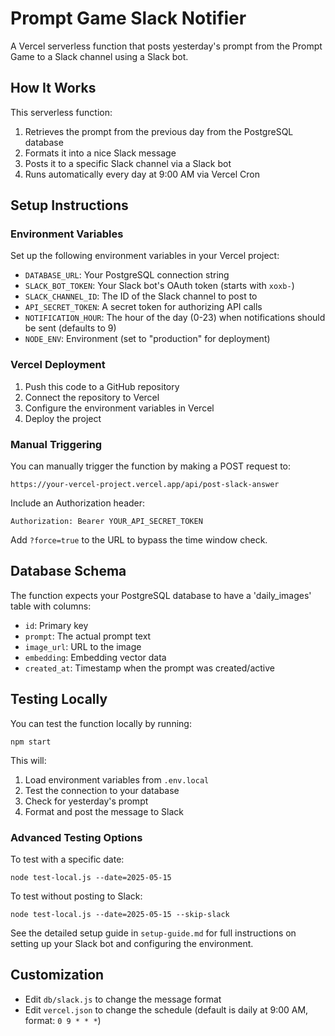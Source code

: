 # Prompt Game Slack Notifier

A Vercel serverless function that posts yesterday's prompt from the Prompt Game to a Slack channel using a Slack bot.

## How It Works

This serverless function:
1. Retrieves the prompt from the previous day from the PostgreSQL database
2. Formats it into a nice Slack message
3. Posts it to a specific Slack channel via a Slack bot
4. Runs automatically every day at 9:00 AM via Vercel Cron

## Setup Instructions

### Environment Variables

Set up the following environment variables in your Vercel project:

- `DATABASE_URL`: Your PostgreSQL connection string
- `SLACK_BOT_TOKEN`: Your Slack bot's OAuth token (starts with `xoxb-`)
- `SLACK_CHANNEL_ID`: The ID of the Slack channel to post to
- `API_SECRET_TOKEN`: A secret token for authorizing API calls
- `NOTIFICATION_HOUR`: The hour of the day (0-23) when notifications should be sent (defaults to 9)
- `NODE_ENV`: Environment (set to "production" for deployment)

### Vercel Deployment

1. Push this code to a GitHub repository
2. Connect the repository to Vercel
3. Configure the environment variables in Vercel
4. Deploy the project

### Manual Triggering

You can manually trigger the function by making a POST request to:

```
https://your-vercel-project.vercel.app/api/post-slack-answer
```

Include an Authorization header:
```
Authorization: Bearer YOUR_API_SECRET_TOKEN
```

Add `?force=true` to the URL to bypass the time window check.

## Database Schema

The function expects your PostgreSQL database to have a 'daily_images' table with columns:
- `id`: Primary key
- `prompt`: The actual prompt text
- `image_url`: URL to the image
- `embedding`: Embedding vector data
- `created_at`: Timestamp when the prompt was created/active

## Testing Locally

You can test the function locally by running:

```
npm start
```

This will:
1. Load environment variables from `.env.local`
2. Test the connection to your database
3. Check for yesterday's prompt
4. Format and post the message to Slack

### Advanced Testing Options

To test with a specific date:

```
node test-local.js --date=2025-05-15
```

To test without posting to Slack:

```
node test-local.js --date=2025-05-15 --skip-slack
```

See the detailed setup guide in `setup-guide.md` for full instructions on setting up your Slack bot and configuring the environment.

## Customization

- Edit `db/slack.js` to change the message format
- Edit `vercel.json` to change the schedule (default is daily at 9:00 AM, format: `0 9 * * *`) 